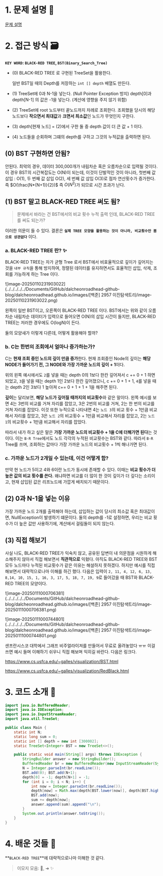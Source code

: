 # 1. 문제 설명 📌

[문제 설명](https://www.acmicpc.net/problem/2957)

# 2. 접근 방식 🗃️

**`KEY WORD`: `BLACK-RED TREE`, `BST(Binary_Search_Tree)`**

- (0) BLACK-RED TREE 로 구현된 TreeSet을 활용한다. 

  일반 BST일 때의 Depth를 저장하는 `int [] depth` 배열도 만든다.
  

- (1) TreeSet에 0과 N-1을 넣는다. (Null Pointer Exception 방지) 
   depth[0]과 depth[N-1] 의 값은 -1을 넣는다. (계산에 영향을 주지 않기 위함)

- (2) TreeSet에 root 노드부터 끝노드까지 차례로 조회한다. 
  조회했을 당시의 해당 노드보다 **작으면서 최대값**과 **크면서 최소값**인 노드가 무엇인지 구한다.

- (3) depth[현재 노드] = (2)에서 구한 둘 중 depth 값이 더 큰 값 + 1 이다.
  

- (4) 노드들을 순회하며 그떄의 depth를 구하고 그것의 누적값을 출력하면 된다.

## (0) BST 구현하면 안됨? 

안된다. 최악의 경우, 데이터 300,000개가 내림차순 혹은 오름차순으로 입력될 것이다. 이 경우 BST의 시간복잡도는 O(N)이 되는데, 이것이 단발적인 것이 아니라, 첫번째 값 삽입 : O(1), 두 번째 값 삽입 O(2), 세 번째 값 삽입 O(3)로 점차 연산횟수가 증가한다. 즉 $O(\frac{N*(N+1)}{2})$ 즉 $O(N^{2})$가 되므로 시간 초과가 난다.

## (1) BST 말고 BLACK-RED TREE 써도 됨? 

> 문제에서 바라는 건 BST에서의 비교 횟수 누적 출력 인데, BLACK-RED TREE를 써도 되는가?

이러한 의문이 들 수 있다.  결론은 **`실제 TREE 모양을 활용하는 것이 아니라, 비교횟수만 봄으로 상관없다`** 이다.

### a. BLACK-RED TREE 란? ✨

BLACK-RED TREE는 자가 균형 Tree 로서 BST에서 비효율적으로 깊이가 깊어지는 것을 `내부 규칙`을 통해 방지하여, 정렬된 데이터를 유지하면서도 효율적인 삽입, 삭제, 조회를 가능하게 하는 Tree 이다. 

![image-20250110231903022](../../../../../Documents/GitHub/dalcheonroadhead-github-blog/dalcheonroadhead.github.io/images/[백준] 2957 이진탐색트리/image-20250110231903022.png)

왼쪽이 일반 BST이고, 오른쪽이 BLACK-RED TREE 이다. BST에서는 위와 같이 오름차순 내림차순 데이터가 입력으로 들어오면 O(N)의 삽입 시간이 들지만,  BLACK-RED TREE는 저러한 경우에도 O(logN)이 든다.

둘의 모양새가 이렇게 다른데, 어떻게 활용해야 할까? 

### b. C는 한번의 조회에서 얼마나 증가하는가?

C는 **현재 조회 중인 노드의 깊이 만큼 증가**한다. 현재 조회중인 Node의 깊이는 **해당 NODE가 들어가기 전, 그 NODE와 가장 가까운 노드의 깊이 + 1**이다. 

위의 왼쪽 예시에서도 `2`를 넣을 때는 depth 0의 1보다 한칸 깊어져서 c += 0 + 1 하면 되었고, `3`을 넣을 때는 depth 1인 2보다 한칸 깊어졌으니, c += 0 + 1 + 1,  `4`를 넣을 때는 depth 2인 3보다 1 높아져 c+= 0 + 1 + 1 + 1을 해주면 된다.

**깊이**는 달리보면, **해당 노드가 깊어질 때까지의 비교횟수**와 같은 말이다. 왼쪽 예시를 보면 4는 3번의 비교를 거쳐 자리를 잡았고, 3은 2번의 비교를 거쳐, 2는 한 번의 비교를 거쳐 자리를 잡았다. 이것 또한 누적으로 나타내면
  4는 `노드 3`의 비교 횟수 + 1만큼 비교해서 자리를 잡았고, 3은 `노드 2`의 비교횟수 + 1만큼 비교해서 자리를 잡았고, 2는 `노드 1`의 비교횟수 + 1만큼 비교해서 자리를 잡았다.

따라서 내가 하고 싶은 말은 **가장 가까운 노드의 비교횟수 + 1을 C에 더해가면 된다**는 것이다. 이는 `B-R Tree`에서도 노드 각각의  누적된 비교횟수는 BST와 같다. 따라서 `B-R` Tree를 쓰며, 조회하는 값마다 가장 가까운 노드의 비교횟수 + 1씩 해나가면 된다.

### c. 가까운 노드가 2개일 수 있는데, 이건 어떻게 함?

만약 현 노드가 5이고 4와 6이란 노드가 동시에 존재할 수 있다. 이때는 **비교 횟수가 더 높은 값의 비교 횟수를 쓴다.** 왜냐하면 비교를 더 많이 한 것이 깊이가 더 깊다는 소리이고, 현재 삽입된 값은 리프노드에 가깝게 배치되기 때문이다.

## (2) 0과 N-1을 넣는 이유

가장 가까운 노드 2개를 출력해야 하는데, 삽입하는 값이 당시의 최소값 혹은 최대값이면, NullException이 발생하기 떄문이다. 둘의 depth를 -1로 설정하면, 우리는 비교 횟수가 더 높은 값만 사용하기에, 계산에서 걸림돌이 되지 않는다.

## (3) 직접 해보기

사실 나도, BLACK-RED TREE가 익숙치 않고, 공유된 답변이 내 의문점을 시원하게 해소해주지 않아서 직접 해보면서 **직관적으로** 익혔다. 아직도 BLACK-RED TREE와 BST 모두 노드마다 누적된 비교횟수가 같은 이유는 해설하지 못하겠다. 하지만 예시를 직접 해보면서 대략적으로나마 이해를 하긴 했다.
다음은 입력이 `2, 11, 4, 12, 6, 13, 8,14, 10, 15, 1, 16, 3, 17, 5, 18, 7, 19, 9`로 들어갔을 때 BST와 BLACK-RED TREE의 모양이다.

![image-20250111000706381](../../../../../Documents/GitHub/dalcheonroadhead-github-blog/dalcheonroadhead.github.io/images/[백준] 2957 이진탐색트리/image-20250111000706381.png)

![image-20250111000744801](../../../../../Documents/GitHub/dalcheonroadhead-github-blog/dalcheonroadhead.github.io/images/[백준] 2957 이진탐색트리/image-20250111000744801.png)

샌프란시스코 대학에서 그래프 비주얼라이져를 만들어서 무료로 올려놓았다 ㅠㅠ 이걸 쓰면 예시 들며 이해하기 쉬우니 직접 해보며 익히길 바란다. 다음은 링크다. 

https://www.cs.usfca.edu/~galles/visualization/BST.html

https://www.cs.usfca.edu/~galles/visualization/RedBlack.html

# 3. 코드 소개 🔎

```java
import java.io.BufferedReader;
import java.io.IOException;
import java.io.InputStreamReader;
import java.util.TreeSet;

public class Main {
    static int N;
    static long sum = 0;
    static int [] depth = new int [300002];
    static TreeSet<Integer> BST = new TreeSet<>();

    public static void main(String[] args) throws IOException {
        StringBuilder answer = new StringBuilder();
        BufferedReader br = new BufferedReader(new InputStreamReader(System.in));
        N = Integer.parseInt(br.readLine());
        BST.add(0); BST.add(N+1);
        depth[0] = -1; depth[N+1] = -1;
        for (int i = 0; i < N; i++) {
            int now = Integer.parseInt(br.readLine());
            depth[now] = Math.max(depth[BST.lower(now)], depth[BST.higher(now)]) + 1;
            BST.add(now);
            sum += depth[now];
            answer.append(sum).append("\n");
        }
        System.out.println(answer.toString());
    }
}
```

# 4. 배운 것들 🎯

**`BLACK-RED TREE`**에 대략적으로나마 이해한 것 같다.

>  이모지 모음: 🤔, ➜ ✨